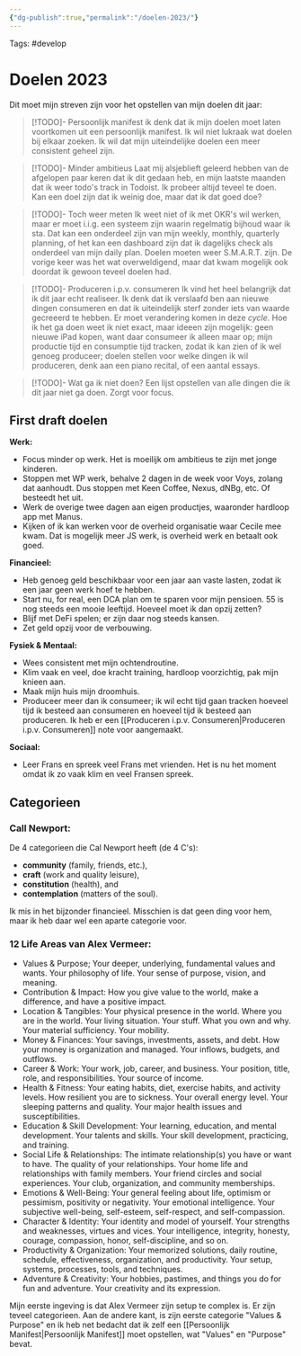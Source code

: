 ```yaml
---
{"dg-publish":true,"permalink":"/doelen-2023/"}
---
```


Tags: #develop

# Doelen 2023

Dit moet mijn streven zijn voor het opstellen van mijn doelen dit jaar:

> [!TODO]- Persoonlijk manifest
> ik denk dat ik mijn doelen moet laten voortkomen uit een persoonlijk manifest. Ik wil niet lukraak wat doelen bij elkaar zoeken. Ik wil dat mijn uiteindelijke doelen een meer consistent geheel zijn.

> [!TODO]- Minder ambitieus
> Laat mij alsjeblieft geleerd hebben van de afgelopen paar keren dat ik dit gedaan heb, en mijn laatste maanden dat ik weer todo's track in Todoist. Ik probeer altijd teveel te doen. Kan een doel zijn dat ik weinig doe, maar dat ik dat goed doe?

> [!TODO]- Toch weer meten
>Ik weet niet of ik met OKR's wil werken, maar er moet i.i.g. een systeem zijn waarin regelmatig bijhoud waar ik sta. Dat kan een onderdeel zijn van mijn weekly, monthly, quarterly planning, of het kan een dashboard zijn dat ik dagelijks check als onderdeel van mijn daily plan. Doelen moeten weer S.M.A.R.T. zijn. De vorige keer was het wat overweldigend, maar dat kwam mogelijk ook doordat ik gewoon teveel doelen had.

> [!TODO]- Produceren i.p.v. consumeren
> Ik vind het heel belangrijk dat ik dit jaar echt realiseer. Ik denk dat ik verslaafd ben aan nieuwe dingen consumeren en dat ik uiteindelijk sterf zonder iets van waarde gecreeerd te hebben. Er moet verandering komen in deze *cycle*. Hoe ik het ga doen weet ik niet exact, maar ideeen zijn mogelijk: geen nieuwe iPad kopen, want daar consumeer ik alleen maar op; mijn productie tijd en consumptie tijd tracken, zodat ik kan zien of ik wel genoeg produceer; doelen stellen voor welke dingen ik wil produceren, denk aan een piano recital, of een aantal essays.

> [!TODO]- Wat ga ik niet doen?
> Een lijst opstellen van alle dingen die ik dit jaar niet ga doen. Zorgt voor focus.

## First draft doelen

**Werk:**
- Focus minder op werk. Het is moeilijk om ambitieus te zijn met jonge kinderen.
- Stoppen met WP werk, behalve 2 dagen in de week voor Voys, zolang dat aanhoudt. Dus stoppen met Keen Coffee, Nexus, dNBg, etc. Of besteedt het uit.
- Werk de overige twee dagen aan eigen productjes, waaronder hardloop app met Manus.
- Kijken of ik kan werken voor de overheid organisatie waar Cecile mee kwam. Dat is mogelijk meer JS werk, is overheid werk en betaalt ook goed.

**Financieel:**
- Heb genoeg geld beschikbaar voor een jaar aan vaste lasten, zodat ik een jaar geen werk hoef te hebben.
- Start nu, for real, een DCA plan om te sparen voor mijn pensioen. 55 is nog steeds een mooie leeftijd. Hoeveel moet ik dan opzij zetten?
- Blijf met DeFi spelen; er zijn daar nog steeds kansen.
- Zet geld opzij voor de verbouwing.

**Fysiek & Mentaal:**
- Wees consistent met mijn ochtendroutine.
- Klim vaak en veel, doe kracht training, hardloop voorzichtig, pak mijn knieen aan.
- Maak mijn huis mijn droomhuis.
- Produceer meer dan ik consumeer; ik wil echt tijd gaan tracken hoeveel tijd ik besteed aan consumeren en hoeveel tijd ik besteed aan produceren. Ik heb er een [[Produceren i.p.v. Consumeren|Produceren i.p.v. Consumeren]] note voor aangemaakt.

**Sociaal:**
- Leer Frans en spreek veel Frans met vrienden. Het is nu het moment omdat ik zo vaak klim en veel Fransen spreek.

## Categorieen

### Call Newport: 
De 4 categorieen die Cal Newport heeft (de 4 C's):
-   **community** (family, friends, etc.),
-   **craft** (work and quality leisure),
-   **constitution** (health), and
-   **contemplation** (matters of the soul).

Ik mis in het bijzonder financieel. Misschien is dat geen ding voor hem, maar ik heb daar wel een aparte categorie voor.

### 12 Life Areas van Alex Vermeer:
- Values & Purpose; Your deeper, underlying, fundamental values and wants. Your philosophy of life. Your sense of purpose, vision, and meaning.
- Contribution & Impact: How you give value to the world, make a difference, and have a positive impact.
- Location & Tangibles: Your physical presence in the world. Where you are in the world. Your living situation. Your stuff. What you own and why. Your material sufficiency. Your mobility.
- Money & Finances: Your savings, investments, assets, and debt. How your money is organization and managed. Your inflows, budgets, and outflows.
- Career & Work: Your work, job, career, and business. Your position, title, role, and responsibilities. Your source of income.
- Health & Fitness: Your eating habits, diet, exercise habits, and activity levels. How resilient you are to sickness. Your overall energy level. Your sleeping patterns and quality. Your major health issues and susceptibilities.
- Education & Skill Development: Your learning, education, and mental development. Your talents and skills. Your skill development, practicing, and training.
- Social Life & Relationships: The intimate relationship(s) you have or want to have. The quality of your relationships. Your home life and relationships with family members. Your friend circles and social experiences. Your club, organization, and community memberships.
- Emotions & Well-Being: Your general feeling about life, optimism or pessimism, positivity or negativity. Your emotional intelligence. Your subjective well-being, self-esteem, self-respect, and self-compassion.
- Character & Identity: Your identity and model of yourself. Your strengths and weaknesses, virtues and vices. Your intelligence, integrity, honesty, courage, compassion, honor, self-discipline, and so on.
- Productivity & Organization: Your memorized solutions, daily routine, schedule, effectiveness, organization, and productivity. Your setup, systems, processes, tools, and techniques.
- Adventure & Creativity: Your hobbies, pastimes, and things you do for fun and adventure. Your creativity and its expression.

Mijn eerste ingeving is dat Alex Vermeer zijn setup te complex is. Er zijn teveel categorieen. Aan de andere kant, is zijn eerste categorie "Values & Purpose" en ik heb net bedacht dat ik zelf een [[Persoonlijk Manifest|Persoonlijk Manifest]] moet opstellen, wat "Values" en "Purpose" bevat.